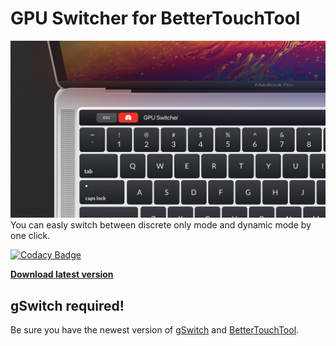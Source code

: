 # GPU Switcher for BetterTouchTool
![Change your GPU modes from TouchBar!](https://github.com/Stankiewicz-M/BTT-GPU-Switcher/blob/main/page_readme_assets/touchbar_gpuswitcher.png?raw=true)
You can easly switch between discrete only mode and dynamic mode by one click.

[![Codacy Badge](https://app.codacy.com/project/badge/Grade/4950fba5407c41ecbbc9d3c3f4df7160)](https://app.codacy.com/gh/Stankiewicz-M/BTT-GPU-Switcher/dashboard?utm_source=gh&utm_medium=referral&utm_content=&utm_campaign=Badge_grade)

[**Download latest version**](https://github.com/Stankiewicz-M/BTT-GPU-Switcher/releases/latest/download/GPU.Switcher.bttpresetcompressed)

## gSwitch required!
Be sure you have the newest version of [gSwitch](https://codyschrank.github.io/gSwitch/) and [BetterTouchTool](https://folivora.ai).
